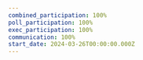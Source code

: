 ```yaml
---
combined_participation: 100%
poll_participation: 100%
exec_participation: 100%
communication: 100%
start_date: 2024-03-26T00:00:00.000Z
---
```

